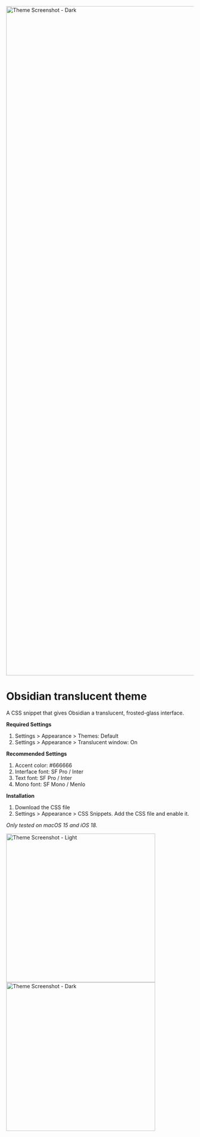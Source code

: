 <img width="1800" alt="Theme Screenshot - Dark" src="https://github.com/user-attachments/assets/eaee5c01-5311-45eb-a8c3-691b5f928197" />

# Obsidian translucent theme
A CSS snippet that gives Obsidian a translucent, frosted-glass interface.

**Required Settings**
1. Settings > Appearance > Themes: Default
2. Settings > Appearance > Translucent window: On

**Recommended Settings**
1. Accent color: #666666
2. Interface font: SF Pro / Inter
3. Text font: SF Pro / Inter
4. Mono font: SF Mono / Menlo

**Installation**
1. Download the CSS file
2. Settings > Appearance > CSS Snippets. Add the CSS file and enable it.

_Only tested on macOS 15 and iOS 18._

<img width="400" alt="Theme Screenshot - Light" src="https://github.com/user-attachments/assets/9bf3357e-50dc-4118-8b9a-10bb38ae9768" />
<img width="400" alt="Theme Screenshot - Dark" src="https://github.com/user-attachments/assets/eaee5c01-5311-45eb-a8c3-691b5f928197" />

